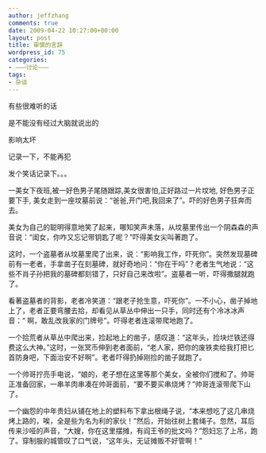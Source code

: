 ```yaml
---
author: jeffzhang
comments: true
date: 2009-04-22 10:27:00+00:00
layout: post
title: 审慎的言辞
wordpress_id: 75
categories:
- ———讨论———
tags:
- 杂谈
---
```


有些很难听的话

是不能没有经过大脑就说出的

影响太坏

记录一下，不能再犯

发个笑话记录下。。。

一美女下夜班,被一好色男子尾随跟踪,美女很害怕,正好路过一片坟地, 好色男子正要下手, 美女走到一座坟墓前说：“爸爸,开门吧,我回来了”。吓的好色男子狂奔而去。 

  美女为自己的聪明得意地笑了起来，哪知笑声未落，从坟墓里传出一个阴森森的声音说：“闺女，你咋又忘记带钥匙了呢？”吓得美女尖叫著跑了。

  这时，一个盗墓者从坟墓里爬了出来，说：“影响我工作，吓死你”。突然发现墓碑前有一老者，手拿凿子在刻墓碑，就好奇地问：“你在干吗”？老者生气地说：“这些不肖子孙把我的墓碑都刻错了，只好自己来改啦”。盗墓者一听，吓得撒腿就跑了。

  看著盗墓者的背影，老者冷笑道：“跟老子抢生意，吓死你”。一不小心，凿子掉地上了，老者正要弯腰去拾，却看见从草丛中伸出一只手，同时还有个冷冰冰声音：“ 啊，敢乱改我家的门牌号”。吓得老者连滚带爬地跑了。

  一个拾荒者从草丛中爬出来，捡起地上的凿子，感叹道：“这年头，捡块烂铁还得费这么大神。”这时，一张冥币伸到老者面前，“老人家，把你的废铁卖给我打把匕首防身吧，下面治安不好啊”。老者吓得扔掉刚捡的凿子就跑了。

  一个帅哥拧亮手电说，“娘的，老子想在这里等那个美女，全被你们搅和了。帅哥正准备回家，一串羊肉串凑在帅哥面前，“要不要买串烧烤？”帅哥连滚带爬下山了。

  一个幽怨的中年贵妇从铺在地上的塑料布下拿出根绳子说，“本来想吃了这几串烧烤上路的，唉，全是些为名为利的家伙！”然后，开始往树上套绳子。忽然，耳后传来沙哑的声音，“大嫂，你在这里摆摊，有阎王爷的批文吗？”怨妇忘了上吊，跑了。穿制服的城管叹了口气说，“这年头，无证摊贩不好管啊！”
 
